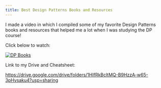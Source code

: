 ```yaml
---
title: Best Design Patterns Books and Resources
---
```


I made a video in which I compiled some of my favorite Design Patterns books and resources that helped me a lot when I was studying the DP course!

Click below to watch:

[![DP Books](https://img.youtube.com/vi/ulw97vw7g5s/0.jpg)](https://youtu.be/ulw97vw7g5s "DP Books")

Link to my Drive and Cheatsheet:

https://drive.google.com/drive/folders/1HIfRkBcltMQ-B9HzzA-w65-3pHvsaku4?usp=sharing
